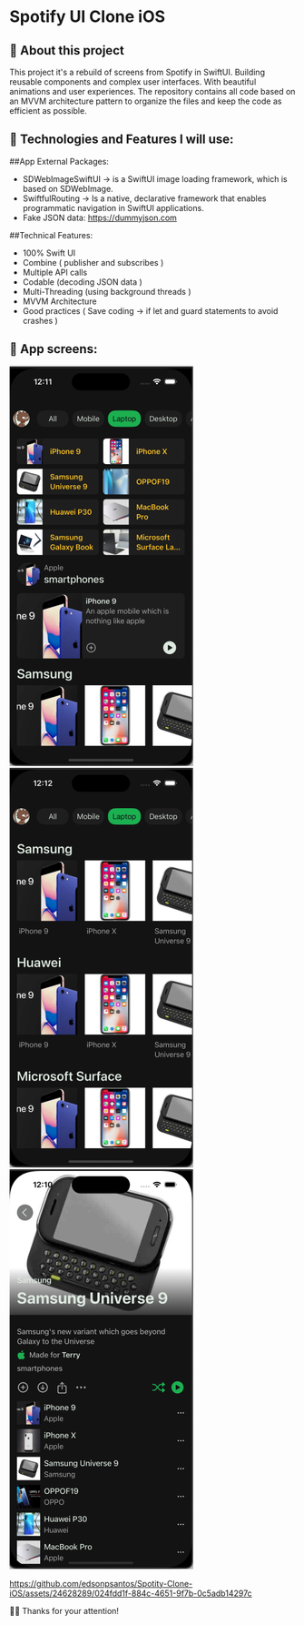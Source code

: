 # Spotify UI Clone iOS

## 📱 About this project
This project it's a rebuild of screens from Spotify in SwiftUI. Building reusable components and complex user interfaces. With beautiful animations and user experiences.
The repository contains all code based on an MVVM architecture pattern to organize the files and keep the code as efficient as possible.

##  🤔 Technologies and Features I will use:

##App External Packages:

* SDWebImageSwiftUI -> is a SwiftUI image loading framework, which is based on SDWebImage.
* SwiftfulRouting -> Is a native, declarative framework that enables programmatic navigation in SwiftUI applications.
* Fake JSON data: https://dummyjson.com

##Technical Features:
* 100% Swift UI
* Combine ( publisher and subscribes )
* Multiple API calls
* Codable (decoding JSON data )
* Multi-Threading (using background threads )
* MVVM Architecture
* Good practices ( Save coding -> if let and guard statements to avoid crashes )

##  📱 App screens:

![Home Screen](https://github.com/edsonpsantos/images/blob/main/SpotifyUIClone/HomeView.png)
![List Screen](https://github.com/edsonpsantos/images/blob/main/SpotifyUIClone/ListView.png)
![Detail Screen](https://github.com/edsonpsantos/images/blob/main/SpotifyUIClone/DetailView.png)

https://github.com/edsonpsantos/Spotity-Clone-iOS/assets/24628289/024fdd1f-884c-4651-9f7b-0c5adb14297c

🙏🏽 Thanks for your attention! 
